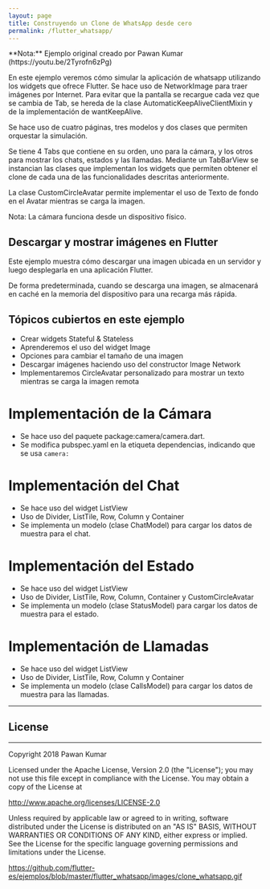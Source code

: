 ```yaml
---
layout: page
title: Construyendo un Clone de WhatsApp desde cero
permalink: /flutter_whatsapp/
---
```

<aside class="alert alert-info" markdown="1">
**Nota:** Ejemplo original creado por Pawan Kumar (https://youtu.be/2Tyrofn6zPg)
</aside>

En este ejemplo veremos cómo simular la aplicación de whatsapp utilizando los widgets que ofrece Flutter. Se hace uso de NetworkImage para traer imágenes por Internet. Para evitar que la pantalla se recargue cada vez que se cambia de Tab, se hereda de la clase AutomaticKeepAliveClientMixin y de la implementación de wantKeepAlive. 

Se hace uso de cuatro páginas, tres modelos y dos clases que permiten orquestar la simulación.

Se tiene 4 Tabs que contiene en su orden, uno para la cámara, y los otros para mostrar los chats, estados y las llamadas. Mediante un TabBarView se instancian las clases que implementan los widgets que permiten obtener el clone de cada una de las funcionalidades descritas anteriormente. 

La clase CustomCircleAvatar permite implementar el uso de Texto de fondo en el Avatar mientras se carga la imagen. 

Nota: La cámara funciona desde un dispositivo físico. 

## Descargar y mostrar imágenes en Flutter 

Este ejemplo muestra cómo descargar una imagen ubicada en un servidor y luego desplegarla en una aplicación Flutter.

De forma predeterminada, cuando se descarga una imagen, se almacenará en caché en la memoria del dispositivo para una recarga más rápida.

## Tópicos cubiertos en este ejemplo
* Crear widgets Stateful & Stateless
* Aprenderemos el uso del widget Image
* Opciones para cambiar el tamaño de una imagen
* Descargar imágenes haciendo uso del constructor Image Network
* Implementaremos CircleAvatar personalizado para mostrar un texto mientras se carga la imagen remota

# Implementación de la Cámara
* Se hace uso del paquete package:camera/camera.dart. 
* Se modifica pubspec.yaml en la etiqueta dependencias, indicando que se usa `camera:`

# Implementación del Chat
* Se hace uso del widget ListView
* Uso de Divider, ListTile, Row, Column y Container 
* Se implementa un modelo (clase ChatModel) para cargar los datos de muestra para el chat.  

# Implementación del Estado
* Se hace uso del widget ListView
* Uso de Divider, ListTile, Row, Column, Container y CustomCircleAvatar
* Se implementa un modelo (clase StatusModel) para cargar los datos de muestra para el estado.  

# Implementación de Llamadas
* Se hace uso del widget ListView
* Uso de Divider, ListTile, Row, Column y Container 
* Se implementa un modelo (clase CallsModel) para cargar los datos de muestra para las llamadas.  
---
## License
---
<aside class="alert alert-info" markdown="1">
Copyright 2018 Pawan Kumar

Licensed under the Apache License, Version 2.0 (the "License");
you may not use this file except in compliance with the License.
You may obtain a copy of the License at

   http://www.apache.org/licenses/LICENSE-2.0

Unless required by applicable law or agreed to in writing, software
distributed under the License is distributed on an "AS IS" BASIS,
WITHOUT WARRANTIES OR CONDITIONS OF ANY KIND, either express or implied.
See the License for the specific language governing permissions and
limitations under the License.
</aside>


https://github.com/flutter-es/ejemplos/blob/master/flutter_whatsapp/images/clone_whatsapp.gif